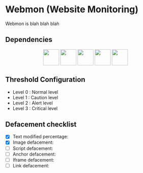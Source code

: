 # Webmon (Website Monitoring)
Webmon is blah blah blah

## Dependencies
<p align="center">
  <img height="50" src="https://upload.wikimedia.org/wikipedia/commons/thumb/3/38/SQLite370.svg/1200px-SQLite370.svg.png">
  <img height="50" src="https://camo.githubusercontent.com/fc61dcbdb7a6e49d3adecc12194b24ab20dfa25b/68747470733a2f2f692e636c6f756475702e636f6d2f7a6659366c4c376546612d3330303078333030302e706e67">
  <img height="50" src="https://vuejs.org/images/logo.png">
  <img height="50" src="https://camo.githubusercontent.com/3d884d889bb7e345ca5464d55bc24c80a36c7b1b/68747470733a2f2f75706c6f61642e77696b696d656469612e6f72672f77696b6970656469612f636f6d6d6f6e732f372f37652f4e6f64652e6a735f6c6f676f5f323031352e737667">
  <img height="50" src="https://miro.medium.com/max/1022/0*xAADmPJN52Yy6XJV.jpg">
</p>

## Threshold Configuration
* Level 0 : Normal level
* Level 1 : Caution level
* Level 2 : Alert level 
* Level 3 : Critical level

## Defacement checklist
- [x] Text modified percentage:
- [x] Image defacement: 
- [ ] Script defacement: 
- [ ] Anchor defacement: 
- [ ] Iframe defacement: 
- [ ] Link defacement: